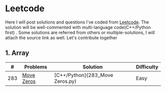 # Leetcode
Here I will post solutions and questions I've coded from [Leetcode](https://leetcode.com/). The solution will be well-commented with multi-language code(C++/Python first) .
Some solutions are referred from others or multiple-solutions, I will attach the source link as well. Let's contribute together


## 1. Array
| #    | Problems                                                        | Solution                                    | Difficulty |
| ---- | ------------------------------------------------------------ | ------------------------------------------- | ---------- |
| 283  | [Move Zeros](https://leetcode.com/problems/move-zeroes/) | [C++/Python](283_Move Zeros.py) | Easy       |
